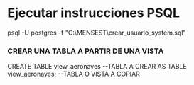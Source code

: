 # Ejecutar instrucciones PSQL

psql -U postgres -f "C:\MENSEST\crear_usuario_system.sql"

### CREAR UNA TABLA A PARTIR DE UNA VISTA
CREATE TABLE view_aeronaves --TABLA A CREAR
AS TABLE view_aeronaves; --TABLA O VISTA A COPIAR
